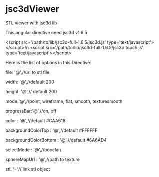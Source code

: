 # jsc3dViewer
STL viewer with jsc3d lib

This angular directive need jsc3d v1.6.5

\<script src='/path/to/lib/jsc3d-full-1.6.5/jsc3d.js' type='text/javascript'>\</script>/n
\<script src='/path/to/lib/jsc3d-full-1.6.5/jsc3d.touch.js' type='text/javascript'>\</script>

Here is the list of options in this Directive:

file: '@',//url to stl file

width: '@',//default 200

height: '@',// default 200

mode:'@',//point, wireframe, flat, smooth, texturesmooth

progressBar:'@',//on, off

color : '@',//default #CAA618

backgroundColorTop : '@',//default #FFFFFF

backgroundColorBottom : '@',//default #6A6AD4

selectMode : '@',//booelan

sphereMapUrl : '@',//path to texture

stl: '='// link stl object
